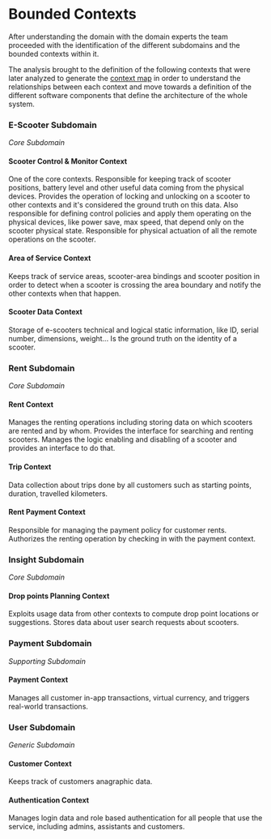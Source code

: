 # Bounded Contexts
After understanding the domain with the domain experts the team proceeded with the identification of the different subdomains and the bounded contexts within it.

The analysis brought to the definition of the following contexts that were later analyzed to generate the [context map](context-mapping.md) in order to understand the relationships between each context and move towards a definition of the different software components that define the architecture of the whole system. 

### E-Scooter Subdomain
*Core Subdomain*
#### Scooter Control & Monitor Context
One of the core contexts. Responsible for keeping track of scooter positions, battery level and other useful data coming from the physical devices. 
Provides the operation of locking and unlocking on a scooter to other contexts and it's considered the ground truth on this data.
Also responsible for defining control policies and apply them operating on the physical devices, like power save, max speed, that depend only on the scooter physical state.
Responsible for physical actuation of all the remote operations on the scooter.
#### Area of Service Context
Keeps track of service areas, scooter-area bindings and scooter position in order to detect when a scooter is crossing the area boundary and notify the other contexts when that happen.
#### Scooter Data Context
Storage of e-scooters technical and logical static information, like ID, serial number, dimensions, weight...
Is the ground truth on the identity of a scooter. 

### Rent Subdomain
*Core Subdomain*
#### Rent Context
Manages the renting operations including storing data on which scooters are rented and by whom. Provides the interface for searching and renting scooters.
Manages the logic enabling and disabling of a scooter and provides an interface to do that.
#### Trip Context
Data collection about trips done by all customers such as starting points, duration, travelled kilometers.
#### Rent Payment Context
Responsible for managing the payment policy for customer rents. Authorizes the renting operation by checking in with the payment context.

### Insight Subdomain
*Core Subdomain*
#### Drop points Planning Context
Exploits usage data from other contexts to compute drop point locations or suggestions.
Stores data about user search requests about scooters.

### Payment Subdomain
*Supporting Subdomain*
#### Payment Context
Manages all customer in-app transactions, virtual currency, and triggers real-world transactions.

### User Subdomain
*Generic Subdomain*
#### Customer Context
Keeps track of customers anagraphic data.
#### Authentication Context
Manages login data and role based authentication for all people that use the service, including admins, assistants and customers.

